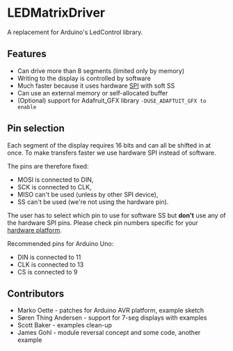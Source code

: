 # LEDMatrixDriver

A replacement for Arduino's LedControl library.

## Features
- Can drive more than 8 segments (limited only by memory)
- Writing to the display is controlled by software
- Much faster because it uses hardware [SPI](https://en.wikipedia.org/wiki/Serial_Peripheral_Interface) with soft SS
- Can use an external memory or self-allocated buffer
- (Optional) support for Adafruit_GFX library `-DUSE_ADAFTUIT_GFX to enable`

## Pin selection
Each segment of the display requires 16 bits and can all be shifted in at once.  To make transfers faster we use hardware SPI instead of software.

The pins are therefore fixed:
- MOSI is connected to DIN,
- SCK is connected to CLK,
- MISO can't be used (unless by other SPI device),
- SS can't be used (we're not using the hardware pin).

The user has to select which pin to use for software SS but **don't** use any of the hardware SPI pins. Please check pin numbers specific for your [hardware platform](https://www.arduino.cc/en/Reference/SPI).

Recommended pins for Arduino Uno:
- DIN is connected to 11
- CLK is connected to 13
- CS is connected to 9

## Contributors
- Marko Oette - patches for Arduino AVR platform, example sketch
- Søren Thing Andersen - support for 7-seg displays with examples
- Scott Baker - examples clean-up
- James Gohl - module reversal concept and some code, another example

